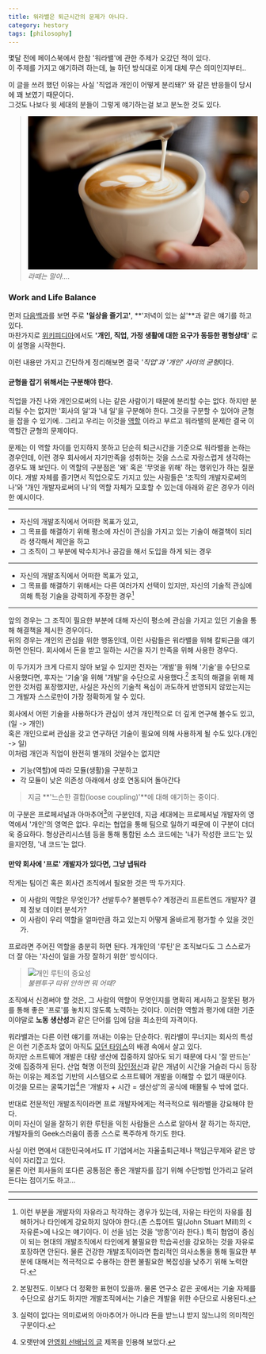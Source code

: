 ```yaml
---
title: 워라밸은 퇴근시간의 문제가 아니다.
category: hestory
tags: [philosophy]
---
```


몇달 전에 페이스북에서 한참 '워라밸'에 관한 주제가 오갔던 적이 있다.   
이 주제를 가지고 얘기하려 하는데, 늘 하던 방식대로 이게 대체 무슨 의미인지부터..

이 글을 쓰려 했던 이유는 사실 '직업과 개인이 어떻게 분리돼?' 와 같은 반응들이 당시에 꽤 보였기 때문이다.   
그것도 나보다 윗 세대의 분들이 그렇게 얘기하는걸 보고 분노한 것도 있다.

> ![라떼](/images/190717/latte%28라떼%29.jpg)   
>   *라떼는 말야....*

### Work and Life Balance

먼저 [다음백과](http://100.daum.net/encyclopedia/view/47XXXXXd1522)를 보면 주로 **'일상을 즐기고'**, **'저녁이 있는 삶'**과 같은 얘기를 하고 있다.      
마찬가지로 [위키피디아](https://en.wikipedia.org/wiki/Work%E2%80%93life_balance)에서도 **'개인, 직업, 가정 생활에 대한 요구가 동등한 평형상태'** 로 이 설명을 시작한다.

이런 내용만 가지고 간단하게 정리해보면 결국 *'직업'과 '개인' 사이의 균형*이다.


#### 균형을 잡기 위해서는 구분해야 한다.

직업을 가진 나와 개인으로써의 나는 같은 사람이기 때문에 분리할 수는 없다. 하지만 분리될 수는 없지만 '회사의 일'과 '내 일'을 구분해야 한다. 그것을 구분할 수 있어야 균형을 잡을 수 있기에..
그리고 우리는 이것을 [역할](http://100.daum.net/encyclopedia/view/24XXXXX65441) 이라고 부르고 워라밸의 문제란 결국 이 역할간 균형의 문제이다.

문제는 이 역할 차이를 인지하지 못하고 단순히 퇴근시간을 기준으로 워라밸을 논하는 경우인데, 이런 경우 회사에서 자기만족을 성취하는 것을 스스로 자랑스럽게 생각하는 경우도 꽤 보인다. 
이 역할의 구분점은 '왜' 혹은 '무엇을 위해' 하는 행위인가 하는 질문이다.
개발 자체를 즐기면서 직업으로도 가지고 있는 사람들은 '조직의 개발자로써의 나'와 '개인 개발자로써의 나'의 역할 자체가 모호할 수 있는데 아래와 같은 경우가 이러한 예시이다.

---
- 자신의 개발조직에서 어떠한 목표가 있고, 
- 그 목표를 해결하기 위해 평소에 자신이 관심을 가지고 있는 기술이 해결책이 되리라 생각해서 제안을 하고
- 그 조직이 그 부분에 박수치거나 공감을 해서 도입을 하게 되는 경우
      
---
- 자신의 개발조직에서 어떠한 목표가 있고, 
- 그 목표를 해결하기 위해서는 다른 여러가지 선택이 있지만, 자신의 기술적 관심에 의해 특정 기술을 강력하게 주장한 경우[^1]   

---

앞의 경우는 그 조직이 필요한 부분에 대해 자신이 평소에 관심을 가지고 있던 기술을 통해 해결책을 제시한 경우이다.   
뒤의 경우는 개인의 관심을 위한 행동인데, 이런 사람들은 워라밸을 위해 칼퇴근을 얘기하면 안된다. 회사에서 돈을 받고 일하는 시간을 자기 만족을 위해 사용한 경우다.

이 두가지가 크게 다르지 않아 보일 수 있지만 전자는 '개발'을 위해 '기술'을 수단으로 사용했다면, 후자는 '기술'을 위해 '개발'을 수단으로 사용했다.[^2]
조직의 해결을 위해 제안한 것처럼 포장했지만, 사실은 자신의 기술적 욕심이 과도하게 반영되지 않았는지는 그 개발자 스스로만이 가장 정확하게 알 수 있다.    

회사에서 어떤 기술을 사용하다가 관심이 생겨 개인적으로 더 깊게 연구해 볼수도 있고,(일 -> 개인)  
혹은 개인으로써 관심을 갖고 연구하던 기술이 필요에 의해 사용하게 될 수도 있다.(개인 -> 일)   
이처럼 개인과 직업이 완전히 별개의 것일수는 없지만   
- 기능(역할)에 따라 모듈(생활)을 구분하고 
- 각 모듈이 낮은 의존성 아래에서 상호 연동되어 돌아간다   

> 지금 **'느슨한 결합(loose coupling)'**에 대해 얘기하는 중이다.

이 구분은 프로페셔널과 아마추어[^3]의 구분인데, 지금 세대에는 프로페셔널 개발자의 영역에서 '개인'의 영역은 없다. 우리는 협업을 통해 팀으로 일하기 때문에 이 구분이 더더욱 중요하다. 형상관리시스템 등을 통해 통합된 소스 코드에는 '내가 작성한 코드'는 있을지언정, '내 코드'는 없다.


#### 만약 회사에 '프로' 개발자가 있다면, 그냥 냅둬라

작게는 팀이건 혹은 회사건 조직에서 필요한 것은 딱 두가지다.
- 이 사람의 역할은 무엇인가? 선발투수? 불펜투수? 계정관리 프론트엔드 개발자? 결제 정보 데이터 분석가?
- 이 사람이 우리 역할을 얼마만큼 하고 있는지 어떻게 올바르게 평가할 수 있을 것인가.

프로라면 주어진 역할을 충분히 하면 된다. 개개인의 '루틴'은 조직보다도 그 스스로가 더 잘 아는 '자신이 일을 가장 잘하기 위한' 방식이다.     
> ![개인 루틴의 중요성](https://upload.wikimedia.org/wikipedia/commons/thumb/7/7c/Hyun-Jin_Ryu_2013.jpg/279px-Hyun-Jin_Ryu_2013.jpg)   
> *불펜투구 따위 안하면 뭐 어때?*

조직에서 신경써야 할 것은, 그 사람의 역할이 무엇인지를 명확히 제시하고 잘못된 평가를 통해 좋은 '프로'를 놓치지 않도록 노력하는 것이다.
이러한 역할과 평가에 대한 기준이야말로 **노동 생산성**과 같은 단어를 입에 담을 최소한의 자격이다.      

워라밸과는 다른 이런 얘기를 꺼내는 이유는 단순하다. 워라밸이 무너지는 회사의 특성은 이런 기준조차 없이 아직도 [모던 타임스](http://100.daum.net/encyclopedia/view/178XX67700017)의 배경 속에서 살고 있다.   
하지만 소프트웨어 개발은 대량 생산에 집중하지 않아도 되기 때문에 다시 '잘 만드는' 것에 집중하게 된다. 산업 혁명 이전의 [장인정신](http://www.yes24.com/Product/Goods/20461940?scode=032&OzSrank=1)과 같은 개념이 시간을 거슬러 다시 등장하는 이유는 제조업 기반의 시스템으로 소프트웨어 개발을 이해할 수 없기 때문이다.    
이것을 모르는 굴뚝기업[^4]은 '개발자 + 시간 = 생산성'의 공식에 매몰될 수 밖에 없다.

반대로 전문적인 개발조직이라면 프로 개발자에게는 적극적으로 워라밸을 강요해야 한다.   
이미 자신이 일을 잘하기 위한 루틴을 익힌 사람들은 스스로 알아서 잘 하기는 하지만, 개발자들의 Geek스러움이 종종 스스로 폭주하게 하기도 한다.

사실 이런 면에서 대한민국에서도 IT 기업에서는 자율출퇴근제나 책임근무제와 같은 방식이 자리잡고 있다.   
물론 이런 회사들의 또다른 공통점은 좋은 개발자를 잡기 위해 수단방법 안가리고 달려 든다는 점이기도 하고...


---
[^1]: 이런 부분을 개발자의 자유라고 착각하는 경우가 있는데, 자유는 타인의 자유를 침해하거나 타인에게 강요하지 않아야 한다.(존 스튜어트 밀(John Stuart Mill)의 <자유론>에 나오는 얘기이다. 이 선을 넘는 것을 '방종'이라 한다.) 특히 협업이 중심이 되는 현대의 개발조직에서 타인에게 불필요한 학습곡선을 강요하는 것을 자유로 포장하면 안된다. 물론 건강한 개발조직이라면 합리적인 의사소통을 통해 필요한 부분에 대해서는 적극적으로 수용하는 한편 불필요한 복잡성을 낮추기 위해 노력한다. 
 
[^2]: 본말전도. 이보다 더 정확한 표현이 있을까. 물론 연구소 같은 곳에서는 기술 자체를 수단으로 삼기도 하지만 개발조직에서는 기술은 개발을 위한 수단으로 사용된다.

[^3]: 실력이 없다는 의미로써의 아마추어가 아니라 돈을 받느냐 받지 않느냐의 의미적인 구분이다.   
 
[^4]: 오랫만에 [안영회 선배님의 글](https://www.popit.kr/%ea%b5%b4%eb%9a%9d-%ea%b8%b0%ec%97%85%ec%9d%b4-%ec%96%b4%eb%96%bb%ea%b2%8c-%eb%94%94%ec%a7%80%ed%84%b8%ed%99%94-%ed%95%a0-%ec%88%98-%ec%9e%88%ec%9d%84%ea%b9%8c/) 제목을 인용해 보았다.
